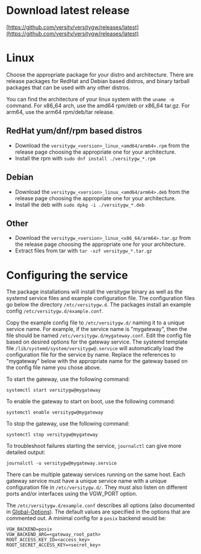 # Download latest release
[https://github.com/versity/versitygw/releases/latest](https://github.com/versity/versitygw/releases/latest)

# Linux

Choose the appropriate package for your distro and architecture. There are release packages for RedHat and Debian based distros, and binary tarball packages that can be used with any other distros.

You can find the architecture of your linux system with the `uname -m` command. For x86_64 arch, use the amd64 rpm/deb or x86_64 tar.gz. For arm64, use the arm64 rpm/deb/tar release.

## RedHat yum/dnf/rpm based distros
* Download the `versitygw_<version>_linux_<amd64/arm64>.rpm` from the release page choosing the appropriate one for your architecture.
* Install the rpm with `sudo dnf install ./versitygw_*.rpm`

## Debian
* Download the `versitygw_<version>_linux_<amd64/arm64>.deb` from the release page choosing the appropriate one for your architecture.
* Install the deb with `sudo dpkg -i ./versitygw_*.deb`

## Other
* Download the `versitygw_<version>_linux_<x86_64/arm64>.tar.gz` from the release page choosing the appropriate one for your architecture.
* Extract files from tar with `tar -xzf versitygw_*.tar.gz`

# Configuring the service
The package installations will install the versitygw binary as well as the systemd service files and example configuration file. The configuration files go below the directory `/etc/versitygw.d`. The packages install an example config `/etc/versitygw.d/example.conf`.

Copy the example config file to `/etc/versitygw.d/` naming it to a unique service name. For example, if the service name is "mygateway", then the file should be named `/etc/versitygw.d/mygateway.conf`. Edit the config file based on desired options for the gateway service. The systemd template file `/lib/systemd/system/versitygw@.service` will automatically load the configuration file for the service by name.  Replace the references to "mygateway" below with the appropriate name for the gateway based on the config file name you chose above.

To start the gateway, use the following command:
```
systemctl start versitygw@mygateway
```
To enable the gateway to start on boot, use the following command:
```
systemctl enable versitygw@mygateway
```
To stop the gateway, use the following command:
```
systemctl stop versitygw@mygateway
```

To troubleshoot failures starting the service, `journalctl` can give more detailed output:
```
journalctl -u versitygw@mygateway.service
```

There can be multiple gateway services running on the same host. Each gateway service must have a unique service name with a unique configuration file in `/etc/versitygw.d/`. They must also listen on different ports and/or interfaces using the VGW_PORT option.

The `/etc/versitygw.d/example.conf` describes all options (also documented in [Global-Options](./Global-Options)). The default values are specified in the options that are commented out. A minimal config for a `posix` backend would be:
```
VGW_BACKEND=posix
VGW_BACKEND_ARG=<gateway_root_path>
ROOT_ACCESS_KEY_ID=<access_key>
ROOT_SECRET_ACCESS_KEY=<secret_key>
```